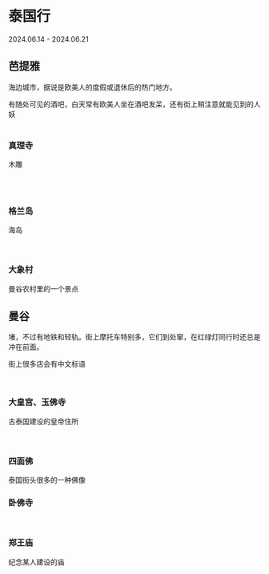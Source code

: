 # 泰国行

2024.06.14 - 2024.06.21

## 芭提雅

海边城市，据说是欧美人的度假或退休后的热门地方。

有随处可见的酒吧，白天常有欧美人坐在酒吧发呆，还有街上稍注意就能见到的人妖
<a-image-preview-group>
<a-image src="/images/1.jpg" alt="芭提雅" width="300px" />
<br />
<a-image src="/images/2.jpg" width="300px" />
<br />
<a-image src="/images/6.jpg" width="300px" />

### 真理寺

木雕

<a-image src="/images/3.jpg" width="300px" />
<br />
<a-image src="/images/4.jpg" width="300px" />
<br />
<a-image src="/images/5.jpg" width="300px" />

### 格兰岛

海岛
<a-image src="/images/7.jpg" width="300px" />
<br />
<a-image src="/images/8.jpg" width="300px" />
<br />
<a-image src="/images/9.jpg" width="300px" />
<br />
<a-image src="/images/10.jpg" width="300px" />

### 大象村

曼谷农村里的一个景点
<a-image src="/images/11.jpg" width="300px" />
<br />
<a-image src="/images/12.jpg" width="300px" />

## 曼谷

堵，不过有地铁和轻轨。街上摩托车特别多，它们到处窜，在红绿灯同行时还总是冲在前面。

街上很多店会有中文标语

<a-image src="/images/13.jpg" width="300px" />
<br />
<a-image src="/images/14.jpg" width="300px" />

### 大皇宫、玉佛寺

古泰国建设的皇帝住所
<a-image src="/images/2-1.jpg" width="300px" />
<br />
<a-image src="/images/2-2.jpg" width="300px" />
<br />
<a-image src="/images/2-3.jpg" width="300px" />
<br />
<a-image src="/images/2-4.jpg" width="300px" />

### 四面佛

泰国街头很多的一种佛像
<a-image src="/images/2-5.jpg" width="300px" />

### 卧佛寺

<a-image src="/images/2-6.jpg" width="300px" />
<br />
<a-image src="/images/2-7.jpg" width="300px" />

### 郑王庙

纪念某人建设的庙
<a-image src="/images/z-1.jpg" width="300px" />
<br />
<a-image src="/images/z-2.jpg" width="300px" />
<br />
<a-image src="/images/z-3.jpg" width="300px" />
</a-image-preview-group>

<git-talk />
